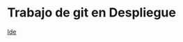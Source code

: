 <!DOCTYPE html>
<html lang="es-es">
<head>
    <meta charset="UTF-8">
</head>  
<body>
    <h1>Trabajo de git en Despliegue</h1>
    <a href="ide.md">Ide</a>
</body>    
</html>









